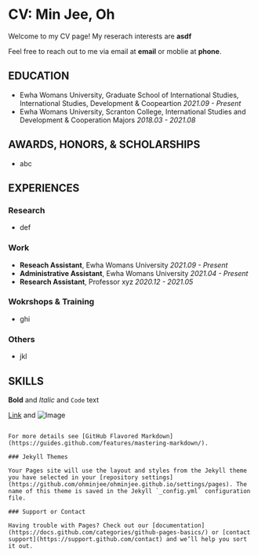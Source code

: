 # CV: Min Jee, Oh 

Welcome to my CV page! My reserach interests are **asdf**

Feel free to reach out to me via email at **email** or moblie at **phone**. 

## EDUCATION
* Ewha Womans University, Graduate School of International Studies, International Studies, Development & Coopeartion _2021.09 - Present_ 
* Ewha Womans University, Scranton College, International Studies and Development & Cooperation Majors _2018.03 - 2021.08_

## AWARDS, HONORS, & SCHOLARSHIPS
* abc
## EXPERIENCES
### Research 
* def
### Work 
* **Reseach Assistant**, Ewha Womans University _2021.09 - Present_
* **Administrative Assistant**, Ewha Womans University _2021.04 - Present_ 
* **Research Assistant**, Professor xyz _2020.12 - 2021.05_

### Wokrshops & Training 
* ghi
### Others 
* jkl

## SKILLS 



**Bold** and _Italic_ and `Code` text

[Link](url) and ![Image](src)
```

For more details see [GitHub Flavored Markdown](https://guides.github.com/features/mastering-markdown/).

### Jekyll Themes

Your Pages site will use the layout and styles from the Jekyll theme you have selected in your [repository settings](https://github.com/ohminjee/ohminjee.github.io/settings/pages). The name of this theme is saved in the Jekyll `_config.yml` configuration file.

### Support or Contact

Having trouble with Pages? Check out our [documentation](https://docs.github.com/categories/github-pages-basics/) or [contact support](https://support.github.com/contact) and we’ll help you sort it out.
